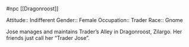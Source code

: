  #npc [[Dragonroost]]

Attitude:: Indifferent
Gender:: Female
Occupation:: Trader
Race:: Gnome

Jose manages and maintains Trader’s Alley in Dragonroost, Zilargo. Her friends just call her “Trader Jose”.

